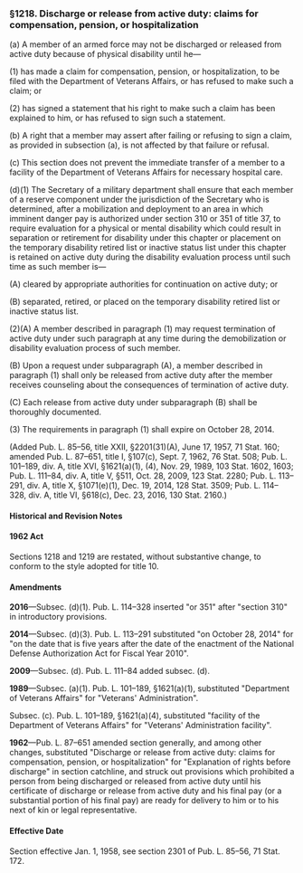 ### §1218. Discharge or release from active duty: claims for compensation, pension, or hospitalization ###

(a) A member of an armed force may not be discharged or released from active duty because of physical disability until he—

(1) has made a claim for compensation, pension, or hospitalization, to be filed with the Department of Veterans Affairs, or has refused to make such a claim; or

(2) has signed a statement that his right to make such a claim has been explained to him, or has refused to sign such a statement.

(b) A right that a member may assert after failing or refusing to sign a claim, as provided in subsection (a), is not affected by that failure or refusal.

(c) This section does not prevent the immediate transfer of a member to a facility of the Department of Veterans Affairs for necessary hospital care.

(d)(1) The Secretary of a military department shall ensure that each member of a reserve component under the jurisdiction of the Secretary who is determined, after a mobilization and deployment to an area in which imminent danger pay is authorized under section 310 or 351 of title 37, to require evaluation for a physical or mental disability which could result in separation or retirement for disability under this chapter or placement on the temporary disability retired list or inactive status list under this chapter is retained on active duty during the disability evaluation process until such time as such member is—

(A) cleared by appropriate authorities for continuation on active duty; or

(B) separated, retired, or placed on the temporary disability retired list or inactive status list.

(2)(A) A member described in paragraph (1) may request termination of active duty under such paragraph at any time during the demobilization or disability evaluation process of such member.

(B) Upon a request under subparagraph (A), a member described in paragraph (1) shall only be released from active duty after the member receives counseling about the consequences of termination of active duty.

(C) Each release from active duty under subparagraph (B) shall be thoroughly documented.

(3) The requirements in paragraph (1) shall expire on October 28, 2014.

(Added Pub. L. 85–56, title XXII, §2201(31)(A), June 17, 1957, 71 Stat. 160; amended Pub. L. 87–651, title I, §107(c), Sept. 7, 1962, 76 Stat. 508; Pub. L. 101–189, div. A, title XVI, §1621(a)(1), (4), Nov. 29, 1989, 103 Stat. 1602, 1603; Pub. L. 111–84, div. A, title V, §511, Oct. 28, 2009, 123 Stat. 2280; Pub. L. 113–291, div. A, title X, §1071(e)(1), Dec. 19, 2014, 128 Stat. 3509; Pub. L. 114–328, div. A, title VI, §618(c), Dec. 23, 2016, 130 Stat. 2160.)

#### Historical and Revision Notes ####

#### 1962 Act ####

Sections 1218 and 1219 are restated, without substantive change, to conform to the style adopted for title 10.

#### Amendments ####

**2016**—Subsec. (d)(1). Pub. L. 114–328 inserted "or 351" after "section 310" in introductory provisions.

**2014**—Subsec. (d)(3). Pub. L. 113–291 substituted "on October 28, 2014" for "on the date that is five years after the date of the enactment of the National Defense Authorization Act for Fiscal Year 2010".

**2009**—Subsec. (d). Pub. L. 111–84 added subsec. (d).

**1989**—Subsec. (a)(1). Pub. L. 101–189, §1621(a)(1), substituted "Department of Veterans Affairs" for "Veterans' Administration".

Subsec. (c). Pub. L. 101–189, §1621(a)(4), substituted "facility of the Department of Veterans Affairs" for "Veterans' Administration facility".

**1962**—Pub. L. 87–651 amended section generally, and among other changes, substituted "Discharge or release from active duty: claims for compensation, pension, or hospitalization" for "Explanation of rights before discharge" in section catchline, and struck out provisions which prohibited a person from being discharged or released from active duty until his certificate of discharge or release from active duty and his final pay (or a substantial portion of his final pay) are ready for delivery to him or to his next of kin or legal representative.

#### Effective Date ####

Section effective Jan. 1, 1958, see section 2301 of Pub. L. 85–56, 71 Stat. 172.
